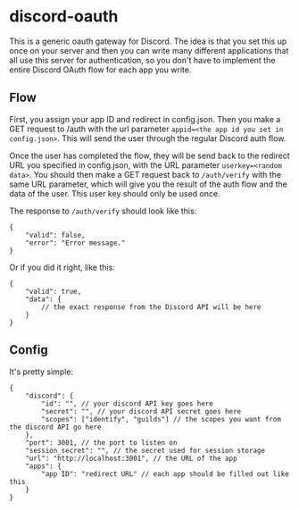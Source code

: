# discord-oauth

This is a generic oauth gateway for Discord. The idea is that you set this up once on your server and then you can write many different applications that all use this server for authentication, so you don't have to implement the entire Discord OAuth flow for each app you write.

## Flow

First, you assign your app ID and redirect in config.json. Then you make a GET request to /auth with the url parameter `appid=<the app id you set in config.json>`. This will send the user through the regular Discord auth flow.

Once the user has completed the flow, they will be send back to the redirect URL you specified in config.json, with the URL parameter `userkey=<random data>`. You should then make a GET request back to `/auth/verify` with the same URL parameter, which will give you the result of the auth flow and the data of the user. This user key should only be used once.

The response to `/auth/verify` should look like this:
```
{
    "valid": false,
    "error": "Error message."
}
```
Or if you did it right, like this:
```
{
    "valid": true,
    "data": {
        // the exact response from the Discord API will be here
    }
}
```


## Config
It's pretty simple:
```
{
    "discord": {
        "id": "", // your discord API key goes here
        "secret": "", // your discord API secret goes here
        "scopes": ["identify", "guilds"] // the scopes you want from the discord API go here
    },
    "port": 3001, // the port to listen on
    "session_secret": "", // the secret used for session storage
    "url": "http://localhost:3001", // the URL of the app
    "apps": { 
        "app ID": "redirect URL" // each app should be filled out like this
    }
}
```